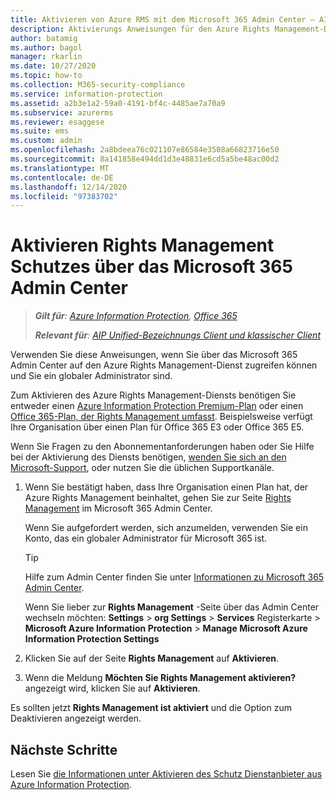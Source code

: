 ```yaml
---
title: Aktivieren von Azure RMS mit dem Microsoft 365 Admin Center – AIP
description: Aktivierungs Anweisungen für den Azure Rights Management-Dienst, wenn Sie das Microsoft 365 Admin Center verwenden.
author: batamig
ms.author: bagol
manager: rkarlin
ms.date: 10/27/2020
ms.topic: how-to
ms.collection: M365-security-compliance
ms.service: information-protection
ms.assetid: a2b3e1a2-59a0-4191-bf4c-4485ae7a70a9
ms.subservice: azurerms
ms.reviewer: esaggese
ms.suite: ems
ms.custom: admin
ms.openlocfilehash: 2a8bdeea76c021107e86584e3508a66823716e50
ms.sourcegitcommit: 8a141858e494dd1d3e48831e6cd5a5be48ac00d2
ms.translationtype: MT
ms.contentlocale: de-DE
ms.lasthandoff: 12/14/2020
ms.locfileid: "97383702"
---
```

# <a name="how-to-activate-rights-management-protection-from-the-microsoft-365-admin-center"></a>Aktivieren Rights Management Schutzes über das Microsoft 365 Admin Center

>***Gilt für**: [Azure Information Protection](https://azure.microsoft.com/pricing/details/information-protection), [Office 365](https://download.microsoft.com/download/E/C/F/ECF42E71-4EC0-48FF-AA00-577AC14D5B5C/Azure_Information_Protection_licensing_datasheet_EN-US.pdf)*
>
>***Relevant für**: [AIP Unified-Bezeichnungs Client und klassischer Client](faqs.md#whats-the-difference-between-the-azure-information-protection-classic-and-unified-labeling-clients)*

Verwenden Sie diese Anweisungen, wenn Sie über das Microsoft 365 Admin Center auf den Azure Rights Management-Dienst zugreifen können und Sie ein globaler Administrator sind. 

Zum Aktivieren des Azure Rights Management-Diensts benötigen Sie entweder einen [Azure Information Protection Premium-Plan](https://www.microsoft.com/cloud-platform/azure-information-protection-pricing) oder einen [Office 365-Plan, der Rights Management umfasst](https://download.microsoft.com/download/E/C/F/ECF42E71-4EC0-48FF-AA00-577AC14D5B5C/Azure_Information_Protection_licensing_datasheet_EN-US.pdf). Beispielsweise verfügt Ihre Organisation über einen Plan für Office 365 E3 oder Office 365 E5. 

Wenn Sie Fragen zu den Abonnementanforderungen haben oder Sie Hilfe bei der Aktivierung des Diensts benötigen, [wenden Sie sich an den Microsoft-Support](information-support.md#to-contact-microsoft-support), oder nutzen Sie die üblichen Supportkanäle.

1. Wenn Sie bestätigt haben, dass Ihre Organisation einen Plan hat, der Azure Rights Management beinhaltet, gehen Sie zur Seite [Rights Management](https://account.activedirectory.windowsazure.com/RmsOnline/Manage.aspx) im Microsoft 365 Admin Center.
    
    Wenn Sie aufgefordert werden, sich anzumelden, verwenden Sie ein Konto, das ein globaler Administrator für Microsoft 365 ist.
    
    > [!TIP]
    > Hilfe zum Admin Center finden Sie unter [Informationen zu Microsoft 365 Admin Center](/office365/admin/admin-overview/about-the-admin-center).
    
    Wenn Sie lieber zur **Rights Management** -Seite über das Admin Center wechseln möchten: **Settings**  >  **org Settings**  >  **Services** Registerkarte > **Microsoft Azure Information Protection**  >  **Manage Microsoft Azure Information Protection Settings**

2. Klicken Sie auf der Seite **Rights Management** auf **Aktivieren**.

3. Wenn die Meldung **Möchten Sie Rights Management aktivieren?** angezeigt wird, klicken Sie auf **Aktivieren**.

Es sollten jetzt **Rights Management ist aktiviert** und die Option zum Deaktivieren angezeigt werden.

## <a name="next-steps"></a>Nächste Schritte
Lesen Sie [die Informationen unter Aktivieren des Schutz Dienstanbieter aus Azure Information Protection](activate-service.md#configuring-onboarding-controls-for-a-phased-deployment).

